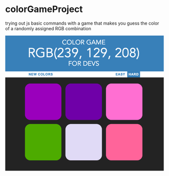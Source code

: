 # colorGameProject
trying out js basic commands with a game that makes you guess the color of a randomly assigned RGB combination

![Color Game Screenshot](colorGame.png)
